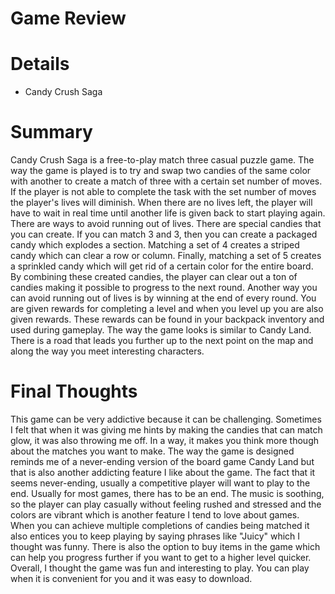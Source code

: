 # Game Review 
# Details 
- Candy Crush Saga
# Summary
Candy Crush Saga is a free-to-play match three casual puzzle game. The way the game is played is to try and swap two candies of the same 
color with another to create a match of three with a certain set number of moves. If the player is not able to complete the task with the 
set number of moves the player's lives will diminish. When there are no lives left, the player will have to wait in real time until 
another life is given back to start playing again. There are ways to avoid running out of lives. There are special candies that you can 
create. If you can match 3 and 3, then you can create a packaged candy which explodes a section. Matching a set of 4 creates a striped 
candy which can clear a row or column. Finally, matching a set of 5 creates a sprinkled candy which will get rid of a certain color for 
the entire board. 
By combining these created candies, the player can clear out a ton of candies making it possible to progress to the
next round. Another way you can avoid running out of lives is by winning at the end of every round. You are given rewards for completing a 
level and when you level up you are also given rewards. These rewards can be found in your backpack inventory and used during gameplay. 
The way the game looks is similar to Candy Land. There is a road that leads you further up to the next point on the map and along the way 
you meet interesting characters. 
# Final Thoughts
This game can be very addictive because it can be challenging. Sometimes I felt that when it was giving me hints by making the candies
that can match glow, it was also throwing me off. In a way, it makes you think more though about the matches you want to make. The way the 
game is designed reminds me of a never-ending version of the board game Candy Land but that is also another addicting feature I like about 
the game. The fact that it seems never-ending, usually a competitive player will want to play to the end. Usually for most games,
there has to be an end. The music is soothing, so the player can play casually without feeling rushed and stressed and the colors are 
vibrant which is another feature I tend to love about games. When you can achieve multiple completions of candies being matched it 
also entices you to keep playing by saying phrases like "Juicy" which I thought was funny. There is also the option to buy items in the 
game which can help you progress further if you want to get to a higher level quicker. Overall, I thought the game was fun and 
interesting to play. You can play when it is convenient for you and it was easy to download. 
